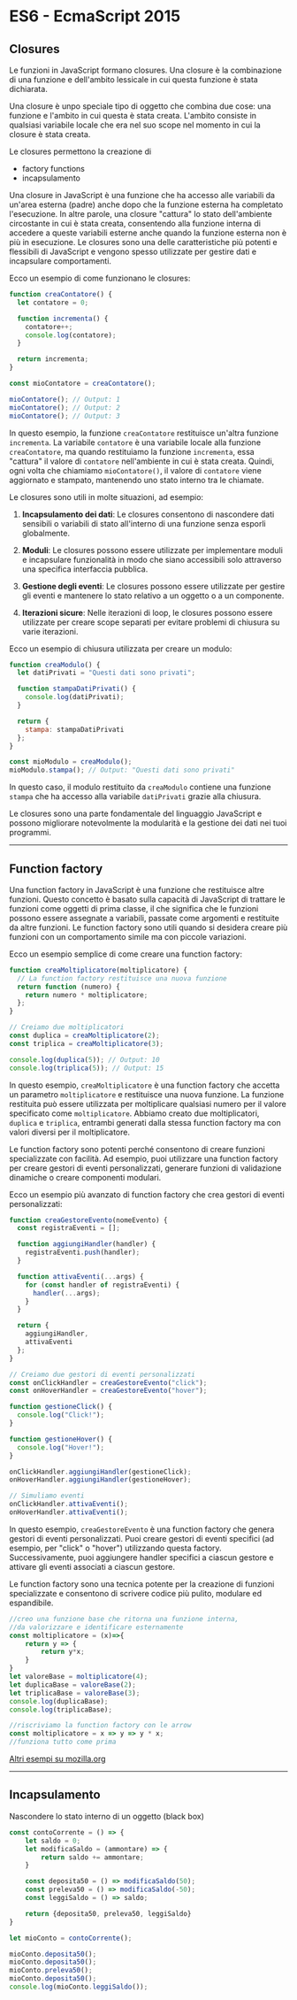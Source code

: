 # ES6 - EcmaScript 2015

## Closures

Le funzioni in JavaScript formano closures. Una closure è la combinazione di una funzione e dell'ambito lessicale in cui questa funzione è stata dichiarata. 

Una closure è unpo speciale tipo di oggetto che combina due cose: una funzione e l'ambito in cui questa è stata creata. L'ambito consiste in qualsiasi variabile locale che era nel suo scope nel momento in cui la closure è stata creata.

Le closures permettono la creazione di 

* factory functions
* incapsulamento

Una closure in JavaScript è una funzione che ha accesso alle variabili da un'area esterna (padre) anche dopo che la funzione esterna ha completato l'esecuzione. In altre parole, una closure "cattura" lo stato dell'ambiente circostante in cui è stata creata, consentendo alla funzione interna di accedere a queste variabili esterne anche quando la funzione esterna non è più in esecuzione. Le closures sono una delle caratteristiche più potenti e flessibili di JavaScript e vengono spesso utilizzate per gestire dati e incapsulare comportamenti.

Ecco un esempio di come funzionano le closures:

```javascript
function creaContatore() {
  let contatore = 0;

  function incrementa() {
    contatore++;
    console.log(contatore);
  }

  return incrementa;
}

const mioContatore = creaContatore();

mioContatore(); // Output: 1
mioContatore(); // Output: 2
mioContatore(); // Output: 3
```

In questo esempio, la funzione `creaContatore` restituisce un'altra funzione `incrementa`. La variabile `contatore` è una variabile locale alla funzione `creaContatore`, ma quando restituiamo la funzione `incrementa`, essa "cattura" il valore di `contatore` nell'ambiente in cui è stata creata. Quindi, ogni volta che chiamiamo `mioContatore()`, il valore di `contatore` viene aggiornato e stampato, mantenendo uno stato interno tra le chiamate.

Le closures sono utili in molte situazioni, ad esempio:

1. **Incapsulamento dei dati**: Le closures consentono di nascondere dati sensibili o variabili di stato all'interno di una funzione senza esporli globalmente.

2. **Moduli**: Le closures possono essere utilizzate per implementare moduli e incapsulare funzionalità in modo che siano accessibili solo attraverso una specifica interfaccia pubblica.

3. **Gestione degli eventi**: Le closures possono essere utilizzate per gestire gli eventi e mantenere lo stato relativo a un oggetto o a un componente.

4. **Iterazioni sicure**: Nelle iterazioni di loop, le closures possono essere utilizzate per creare scope separati per evitare problemi di chiusura su varie iterazioni.

Ecco un esempio di chiusura utilizzata per creare un modulo:

```javascript
function creaModulo() {
  let datiPrivati = "Questi dati sono privati";

  function stampaDatiPrivati() {
    console.log(datiPrivati);
  }

  return {
    stampa: stampaDatiPrivati
  };
}

const mioModulo = creaModulo();
mioModulo.stampa(); // Output: "Questi dati sono privati"
```

In questo caso, il modulo restituito da `creaModulo` contiene una funzione `stampa` che ha accesso alla variabile `datiPrivati` grazie alla chiusura.

Le closures sono una parte fondamentale del linguaggio JavaScript e possono migliorare notevolmente la modularità e la gestione dei dati nei tuoi programmi.

---

## Function factory

Una function factory in JavaScript è una funzione che restituisce altre funzioni. Questo concetto è basato sulla capacità di JavaScript di trattare le funzioni come oggetti di prima classe, il che significa che le funzioni possono essere assegnate a variabili, passate come argomenti e restituite da altre funzioni. Le function factory sono utili quando si desidera creare più funzioni con un comportamento simile ma con piccole variazioni.

Ecco un esempio semplice di come creare una function factory:

```javascript
function creaMoltiplicatore(moltiplicatore) {
  // La function factory restituisce una nuova funzione
  return function (numero) {
    return numero * moltiplicatore;
  };
}

// Creiamo due moltiplicatori
const duplica = creaMoltiplicatore(2);
const triplica = creaMoltiplicatore(3);

console.log(duplica(5)); // Output: 10
console.log(triplica(5)); // Output: 15
```

In questo esempio, `creaMoltiplicatore` è una function factory che accetta un parametro `moltiplicatore` e restituisce una nuova funzione. La funzione restituita può essere utilizzata per moltiplicare qualsiasi numero per il valore specificato come `moltiplicatore`. Abbiamo creato due moltiplicatori, `duplica` e `triplica`, entrambi generati dalla stessa function factory ma con valori diversi per il moltiplicatore.

Le function factory sono potenti perché consentono di creare funzioni specializzate con facilità. Ad esempio, puoi utilizzare una function factory per creare gestori di eventi personalizzati, generare funzioni di validazione dinamiche o creare componenti modulari.

Ecco un esempio più avanzato di function factory che crea gestori di eventi personalizzati:

```javascript
function creaGestoreEvento(nomeEvento) {
  const registraEventi = [];

  function aggiungiHandler(handler) {
    registraEventi.push(handler);
  }

  function attivaEventi(...args) {
    for (const handler of registraEventi) {
      handler(...args);
    }
  }

  return {
    aggiungiHandler,
    attivaEventi
  };
}

// Creiamo due gestori di eventi personalizzati
const onClickHandler = creaGestoreEvento("click");
const onHoverHandler = creaGestoreEvento("hover");

function gestioneClick() {
  console.log("Click!");
}

function gestioneHover() {
  console.log("Hover!");
}

onClickHandler.aggiungiHandler(gestioneClick);
onHoverHandler.aggiungiHandler(gestioneHover);

// Simuliamo eventi
onClickHandler.attivaEventi();
onHoverHandler.attivaEventi();
```

In questo esempio, `creaGestoreEvento` è una function factory che genera gestori di eventi personalizzati. Puoi creare gestori di eventi specifici (ad esempio, per "click" o "hover") utilizzando questa factory. Successivamente, puoi aggiungere handler specifici a ciascun gestore e attivare gli eventi associati a ciascun gestore.

Le function factory sono una tecnica potente per la creazione di funzioni specializzate e consentono di scrivere codice più pulito, modulare ed espandibile.


```javascript
//creo una funzione base che ritorna una funzione interna, 
//da valorizzare e identificare esternamente
const moltiplicatore = (x)=>{
    return y => {
        return y*x;
    }
}
let valoreBase = moltiplicatore(4);
let duplicaBase = valoreBase(2);
let triplicaBase = valoreBase(3);
console.log(duplicaBase);
console.log(triplicaBase);

//riscriviamo la function factory con le arrow
const moltiplicatore = x => y => y * x;
//funziona tutto come prima

```
[Altri esempi su mozilla.org](https://developer.mozilla.org/it/docs/Web/JavaScript/Chiusure)

---

## Incapsulamento

Nascondere lo stato interno di un oggetto (black box)

```javascript
const contoCorrente = () => {
    let saldo = 0;
    let modificaSaldo = (ammontare) => {
        return saldo += ammontare;
    }

    const deposita50 = () => modificaSaldo(50);
    const preleva50 = () => modificaSaldo(-50);
    const leggiSaldo = () => saldo;

    return {deposita50, preleva50, leggiSaldo}
}

let mioConto = contoCorrente();

mioConto.deposita50();
mioConto.deposita50();
mioConto.preleva50();
mioConto.deposita50();
console.log(mioConto.leggiSaldo());
```
